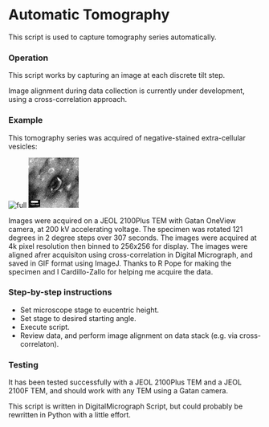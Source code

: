 # Automatic Tomography

This script is used to capture tomography series automatically.

### Operation
This script works by capturing an image at each discrete tilt step.

Image alignment during data collection is currently under development, using a cross-correlation approach. 

### Example

This tomography series was acquired of negative-stained extra-cellular vesicles: 

![full](https://github.com/benweare/EM_scripts/blob/main/assets/images/full.gif) ![extract](https://github.com/benweare/EM_scripts/blob/main/assets/images/extract.gif)

Images were acquired on a JEOL 2100Plus TEM with Gatan OneView camera, at 200 kV accelerating voltage. The specimen was rotated 121 degrees in 2 degree steps over 307 seconds. The images were acquired at 4k pixel resolution then binned to 256x256 for display. The images were aligned afrer acquisiton using cross-correlation in Digital Micrograph, and saved in GIF format using ImageJ. Thanks to R Pope for making the specimen and I Cardillo-Zallo for helping me acquire the data.

### Step-by-step instructions

- Set microscope stage to eucentric height. 
- Set stage to desired starting angle. 
- Execute script. 
- Review data, and perform image alignment on data stack (e.g. via cross-correlaton). 

### Testing
It has been tested successfully with a JEOL 2100Plus TEM and a JEOL 2100F TEM, and should work with any TEM using a Gatan camera. 

This script is written in DigitalMicrograph Script, but could probably be rewritten in Python with a little effort.
